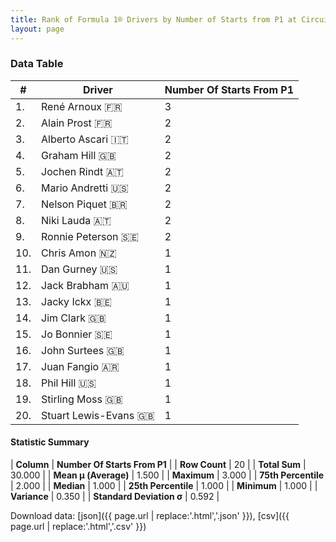```yaml
---
title: Rank of Formula 1® Drivers by Number of Starts from P1 at Circuit Park Zandvoort
layout: page
---
```


<canvas id="chart" width="400" height="180"></canvas>
<script>
var data = {
    "datasets": [
        {
            "backgroundColor": [
                "#9C8E8D",
                "#9C8E8D",
                "#9C8E8D",
                "#9C8E8D",
                "#9C8E8D",
                "#9C8E8D",
                "#9C8E8D",
                "#9C8E8D",
                "#9C8E8D",
                "#9C8E8D",
                "#9C8E8D",
                "#9C8E8D",
                "#9C8E8D",
                "#9C8E8D",
                "#9C8E8D",
                "#9C8E8D",
                "#9C8E8D",
                "#9C8E8D",
                "#9C8E8D",
                "#9C8E8D"
            ],
            "borderColor": [
                "#1D181E",
                "#1D181E",
                "#1D181E",
                "#1D181E",
                "#1D181E",
                "#1D181E",
                "#1D181E",
                "#1D181E",
                "#1D181E",
                "#1D181E",
                "#1D181E",
                "#1D181E",
                "#1D181E",
                "#1D181E",
                "#1D181E",
                "#1D181E",
                "#1D181E",
                "#1D181E",
                "#1D181E",
                "#1D181E"
            ],
            "borderWidth": 1,
            "data": [
                3.0,
                2.0,
                2.0,
                2.0,
                2.0,
                2.0,
                2.0,
                2.0,
                2.0,
                1.0,
                1.0,
                1.0,
                1.0,
                1.0,
                1.0,
                1.0,
                1.0,
                1.0,
                1.0,
                1.0
            ],
            "label": "Number Of Starts From P1"
        }
    ],
    "labels": [
        "René Arnoux",
        "Alain Prost",
        "Alberto Ascari",
        "Graham Hill",
        "Jochen Rindt",
        "Mario Andretti",
        "Nelson Piquet",
        "Niki Lauda",
        "Ronnie Peterson",
        "Chris Amon",
        "Dan Gurney",
        "Jack Brabham",
        "Jacky Ickx",
        "Jim Clark",
        "Jo Bonnier",
        "John Surtees",
        "Juan Fangio",
        "Phil Hill",
        "Stirling Moss",
        "Stuart Lewis-Evans"
    ]
};
var options = {
  legend: {
    display: false
  },
  scales: {
    xAxes: [{
      ticks: {
        beginAtZero: true,
        maxRotation: 180,
        display: window.innerWidth > 800
      }
    }],
    yAxes: [{
      ticks: {
        beginAtZero: true
      }
    }]
  },
  onResize: function(chart, size) {
    chart.options.scales.xAxes[0].ticks.display = size.width > 800;
  }
};
var chart = new Chart("chart", {
    data: data,
    type: 'bar',
    options: options
});
</script>



### Data Table

| # | Driver | Number Of Starts From P1 |
|--|--|--|
| 1. | René Arnoux 🇫🇷 | 3 |
| 2. | Alain Prost 🇫🇷 | 2 |
| 3. | Alberto Ascari 🇮🇹 | 2 |
| 4. | Graham Hill 🇬🇧 | 2 |
| 5. | Jochen Rindt 🇦🇹 | 2 |
| 6. | Mario Andretti 🇺🇸 | 2 |
| 7. | Nelson Piquet 🇧🇷 | 2 |
| 8. | Niki Lauda 🇦🇹 | 2 |
| 9. | Ronnie Peterson 🇸🇪 | 2 |
| 10. | Chris Amon 🇳🇿 | 1 |
| 11. | Dan Gurney 🇺🇸 | 1 |
| 12. | Jack Brabham 🇦🇺 | 1 |
| 13. | Jacky Ickx 🇧🇪 | 1 |
| 14. | Jim Clark 🇬🇧 | 1 |
| 15. | Jo Bonnier 🇸🇪 | 1 |
| 16. | John Surtees 🇬🇧 | 1 |
| 17. | Juan Fangio 🇦🇷 | 1 |
| 18. | Phil Hill 🇺🇸 | 1 |
| 19. | Stirling Moss 🇬🇧 | 1 |
| 20. | Stuart Lewis-Evans 🇬🇧 | 1 |

#### Statistic Summary

| **Column** | **Number Of Starts From P1** |
| **Row Count** | 20 |
| **Total Sum** | 30.000 |
| **Mean μ (Average)** | 1.500 |
| **Maximum** | 3.000 |
| **75th Percentile** | 2.000 |
| **Median** | 1.000 |
| **25th Percentile** | 1.000 |
| **Minimum** | 1.000 |
| **Variance** | 0.350 |
| **Standard Deviation σ** | 0.592 |

Download data: [json]({{ page.url | replace:'.html','.json' }}), [csv]({{ page.url | replace:'.html','.csv' }})
